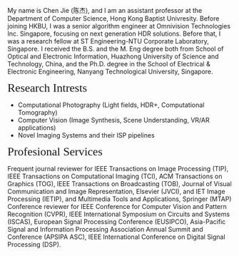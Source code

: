 My name is Chen Jie (陈杰), and I am an assistant professor at the Department of Computer Science, Hong Kong Baptist Univresity. Before joining HKBU, I was a senior algorithm engineer at Omnivision Technologies Inc. Singapore, focusing on next generation HDR solutions. Before that, I was a research fellow at ST Engineering-NTU Corporate Laboratory, Singapore. I received the B.S. and the M. Eng degree both from  School of Optical and Electronic Information, Huazhong University of Science and Technology, China, and the Ph.D. degree in the School of Electrical & Electronic Engineering, Nanyang Technological University, Singapore.

<p><span style="font-family:georgia,serif;"><span style="font-size:26px;">Research Intrests</span></span></p>

- Computational Photography (Light fields, HDR+, Computational Tomography)
- Computer Vision (Image Synthesis, Scene Understanding, VR/AR applications)
- Novel Imaging Systems and their ISP pipelines

<p><span style="font-family: georgia, serif; font-size: 26px;">Profesional Services</span></p>

Frequent journal reviewer for IEEE Transactions on Image Processing (TIP), IEEE Transactions on
Computational Imaging (TCI), ACM Transactions on Graphics (TOG), IEEE Transactions on
Broadcasting (TOB), Journal of Visual Communication and Image Representation, Elsevier (JVCI), and
IET Image Processing (IETIP), and Multimedia Tools and Applications, Springer (MTAP)
Conference reviewer for IEEE Conference for Computer Vision and Pattern Recognition (CVPR), IEEE
International Symposium on Circuits and Systems (ISCAS), European Signal Processing Conference
(EUSIPCO), Asia-Pacific Signal and Information Processing Association Annual Summit and Conference
(APSIPA ASC), IEEE International Conference on Digital Signal Processing (DSP).
